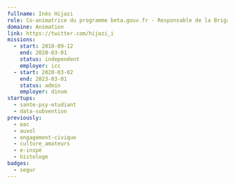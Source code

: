 ```yaml
---
fullname: Inès Hijazi
role: Co-animatrice du programme beta.gouv.fr - Responsable de la Brigade
domaine: Animation
link: https://twitter.com/hijazi_i
missions:
  - start: 2018-09-12
    end: 2020-03-01
    status: independent
    employer: icc
  - start: 2020-03-02
    end: 2023-03-01
    status: admin
    employer: dinum
startups:
  - sante-psy-etudiant
  - data-subvention
previously:
  - eac
  - auvol
  - engagement-civique
  - culture_amateurs
  - e-inspé
  - histologe
badges:
  - segur
---
```

